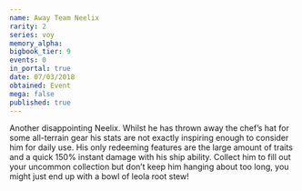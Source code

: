 ```yaml
---
name: Away Team Neelix
rarity: 2
series: voy
memory_alpha:
bigbook_tier: 9
events: 0
in_portal: true
date: 07/03/2018
obtained: Event
mega: false
published: true
---
```


Another disappointing Neelix. Whilst he has thrown away the chef’s hat for some all-terrain gear his stats are not exactly inspiring enough to consider him for daily use. His only redeeming features are the large amount of traits and a quick 150% instant damage with his ship ability. Collect him to fill out your uncommon collection but don’t keep him hanging about too long, you might just end up with a bowl of leola root stew!
